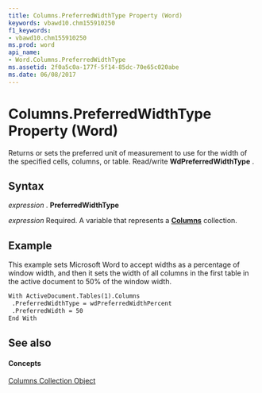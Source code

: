 ```yaml
---
title: Columns.PreferredWidthType Property (Word)
keywords: vbawd10.chm155910250
f1_keywords:
- vbawd10.chm155910250
ms.prod: word
api_name:
- Word.Columns.PreferredWidthType
ms.assetid: 2f0a5c0a-177f-5f14-85dc-70e65c020abe
ms.date: 06/08/2017
---
```



# Columns.PreferredWidthType Property (Word)

Returns or sets the preferred unit of measurement to use for the width of the specified cells, columns, or table. Read/write  **WdPreferredWidthType** .


## Syntax

 _expression_ . **PreferredWidthType**

 _expression_ Required. A variable that represents a **[Columns](columns-object-word.md)** collection.


## Example

This example sets Microsoft Word to accept widths as a percentage of window width, and then it sets the width of all columns in the first table in the active document to 50% of the window width.


```vb
With ActiveDocument.Tables(1).Columns 
 .PreferredWidthType = wdPreferredWidthPercent 
 .PreferredWidth = 50 
End With
```


## See also


#### Concepts


[Columns Collection Object](columns-object-word.md)

